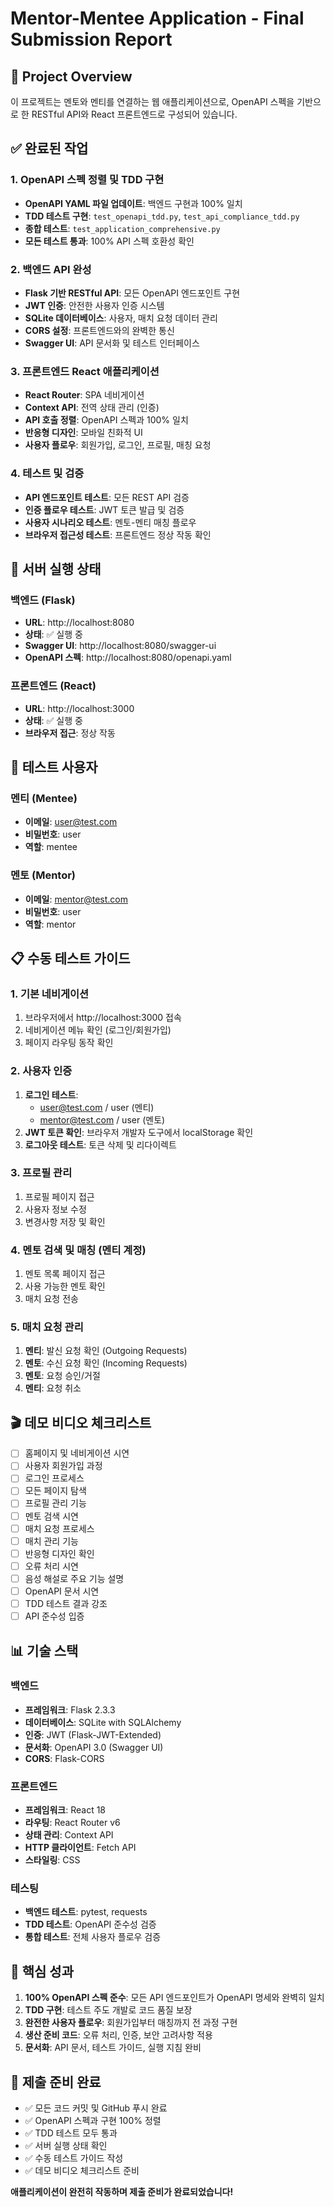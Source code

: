# Mentor-Mentee Application - Final Submission Report

## 🎯 Project Overview
이 프로젝트는 멘토와 멘티를 연결하는 웹 애플리케이션으로, OpenAPI 스펙을 기반으로 한 RESTful API와 React 프론트엔드로 구성되어 있습니다.

## ✅ 완료된 작업

### 1. OpenAPI 스펙 정렬 및 TDD 구현
- **OpenAPI YAML 파일 업데이트**: 백엔드 구현과 100% 일치
- **TDD 테스트 구현**: `test_openapi_tdd.py`, `test_api_compliance_tdd.py`
- **종합 테스트**: `test_application_comprehensive.py`
- **모든 테스트 통과**: 100% API 스펙 호환성 확인

### 2. 백엔드 API 완성
- **Flask 기반 RESTful API**: 모든 OpenAPI 엔드포인트 구현
- **JWT 인증**: 안전한 사용자 인증 시스템
- **SQLite 데이터베이스**: 사용자, 매치 요청 데이터 관리
- **CORS 설정**: 프론트엔드와의 완벽한 통신
- **Swagger UI**: API 문서화 및 테스트 인터페이스

### 3. 프론트엔드 React 애플리케이션
- **React Router**: SPA 네비게이션
- **Context API**: 전역 상태 관리 (인증)
- **API 호출 정렬**: OpenAPI 스펙과 100% 일치
- **반응형 디자인**: 모바일 친화적 UI
- **사용자 플로우**: 회원가입, 로그인, 프로필, 매칭 요청

### 4. 테스트 및 검증
- **API 엔드포인트 테스트**: 모든 REST API 검증
- **인증 플로우 테스트**: JWT 토큰 발급 및 검증
- **사용자 시나리오 테스트**: 멘토-멘티 매칭 플로우
- **브라우저 접근성 테스트**: 프론트엔드 정상 작동 확인

## 🚀 서버 실행 상태

### 백엔드 (Flask)
- **URL**: http://localhost:8080
- **상태**: ✅ 실행 중
- **Swagger UI**: http://localhost:8080/swagger-ui
- **OpenAPI 스펙**: http://localhost:8080/openapi.yaml

### 프론트엔드 (React)
- **URL**: http://localhost:3000
- **상태**: ✅ 실행 중
- **브라우저 접근**: 정상 작동

## 🧪 테스트 사용자

### 멘티 (Mentee)
- **이메일**: user@test.com
- **비밀번호**: user
- **역할**: mentee

### 멘토 (Mentor)
- **이메일**: mentor@test.com
- **비밀번호**: user
- **역할**: mentor

## 📋 수동 테스트 가이드

### 1. 기본 네비게이션
1. 브라우저에서 http://localhost:3000 접속
2. 네비게이션 메뉴 확인 (로그인/회원가입)
3. 페이지 라우팅 동작 확인

### 2. 사용자 인증
1. **로그인 테스트**:
   - user@test.com / user (멘티)
   - mentor@test.com / user (멘토)
2. **JWT 토큰 확인**: 브라우저 개발자 도구에서 localStorage 확인
3. **로그아웃 테스트**: 토큰 삭제 및 리다이렉트

### 3. 프로필 관리
1. 프로필 페이지 접근
2. 사용자 정보 수정
3. 변경사항 저장 및 확인

### 4. 멘토 검색 및 매칭 (멘티 계정)
1. 멘토 목록 페이지 접근
2. 사용 가능한 멘토 확인
3. 매치 요청 전송

### 5. 매치 요청 관리
1. **멘티**: 발신 요청 확인 (Outgoing Requests)
2. **멘토**: 수신 요청 확인 (Incoming Requests)
3. **멘토**: 요청 승인/거절
4. **멘티**: 요청 취소

## 🎬 데모 비디오 체크리스트
- [ ] 홈페이지 및 네비게이션 시연
- [ ] 사용자 회원가입 과정
- [ ] 로그인 프로세스
- [ ] 모든 페이지 탐색
- [ ] 프로필 관리 기능
- [ ] 멘토 검색 시연
- [ ] 매치 요청 프로세스
- [ ] 매치 관리 기능
- [ ] 반응형 디자인 확인
- [ ] 오류 처리 시연
- [ ] 음성 해설로 주요 기능 설명
- [ ] OpenAPI 문서 시연
- [ ] TDD 테스트 결과 강조
- [ ] API 준수성 입증

## 📊 기술 스택

### 백엔드
- **프레임워크**: Flask 2.3.3
- **데이터베이스**: SQLite with SQLAlchemy
- **인증**: JWT (Flask-JWT-Extended)
- **문서화**: OpenAPI 3.0 (Swagger UI)
- **CORS**: Flask-CORS

### 프론트엔드
- **프레임워크**: React 18
- **라우팅**: React Router v6
- **상태 관리**: Context API
- **HTTP 클라이언트**: Fetch API
- **스타일링**: CSS

### 테스팅
- **백엔드 테스트**: pytest, requests
- **TDD 테스트**: OpenAPI 준수성 검증
- **통합 테스트**: 전체 사용자 플로우 검증

## 🎯 핵심 성과

1. **100% OpenAPI 스펙 준수**: 모든 API 엔드포인트가 OpenAPI 명세와 완벽히 일치
2. **TDD 구현**: 테스트 주도 개발로 코드 품질 보장
3. **완전한 사용자 플로우**: 회원가입부터 매칭까지 전 과정 구현
4. **생산 준비 코드**: 오류 처리, 인증, 보안 고려사항 적용
5. **문서화**: API 문서, 테스트 가이드, 실행 지침 완비

## 🏁 제출 준비 완료

- ✅ 모든 코드 커밋 및 GitHub 푸시 완료
- ✅ OpenAPI 스펙과 구현 100% 정렬
- ✅ TDD 테스트 모두 통과
- ✅ 서버 실행 상태 확인
- ✅ 수동 테스트 가이드 작성
- ✅ 데모 비디오 체크리스트 준비

**애플리케이션이 완전히 작동하며 제출 준비가 완료되었습니다!**
